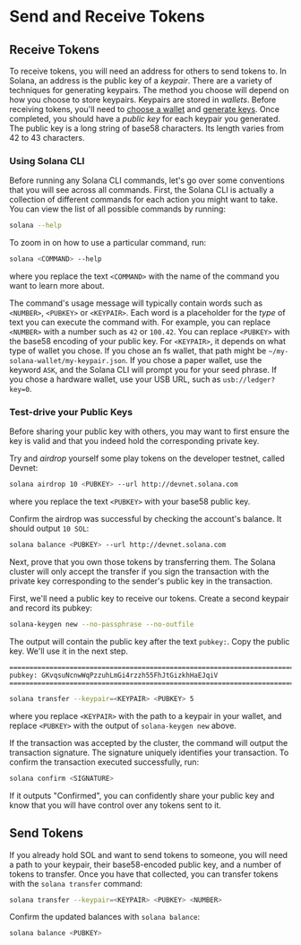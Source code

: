 # Send and Receive Tokens

## Receive Tokens

To receive tokens, you will need an address for others to send tokens to. In
Solana, an address is the public key of a *keypair*. There are a variety
of techniques for generating keypairs. The method you choose will depend on how
you choose to store keypairs.  Keypairs are stored in *wallets*. Before receiving
tokens, you'll need to [choose a wallet](choose-a-wallet.md) and
[generate keys](generate-keys.md). Once completed, you should have a *public key*
for each keypair you generated. The public key is a long string of base58
characters. Its length varies from 42 to 43 characters.

### Using Solana CLI

Before running any Solana CLI commands, let's go over some conventions that
you will see across all commands. First, the Solana CLI is actually a collection
of different commands for each action you might want to take. You can view the list
of all possible commands by running:

```bash
solana --help
```

To zoom in on how to use a particular command, run:

```bash
solana <COMMAND> --help
```

where you replace the text `<COMMAND>` with the name of the command you want
to learn more about.

The command's usage message will typically contain words such as `<NUMBER>`,
`<PUBKEY>` or `<KEYPAIR>`. Each word is a placeholder for the *type* of text
you can execute the command with. For example, you can replace `<NUMBER>`
with a number such as `42` or `100.42`. You can replace `<PUBKEY>` with the
base58 encoding of your public key. For `<KEYPAIR>`, it depends on what type
of wallet you chose. If you chose an fs wallet, that path might be
`~/my-solana-wallet/my-keypair.json`.  If you chose a paper wallet, use the
keyword `ASK`, and the Solana CLI will prompt you for your seed phrase. If
you chose a hardware wallet, use your USB URL, such as `usb://ledger?key=0`.

### Test-drive your Public Keys

Before sharing your public key with others, you may want to first ensure the
key is valid and that you indeed hold the corresponding private key.

Try and *airdrop* yourself some play tokens on the developer testnet, called
Devnet:

```bash
solana airdrop 10 <PUBKEY> --url http://devnet.solana.com
```

where you replace the text `<PUBKEY>` with your base58 public key.

Confirm the airdrop was successful by checking the account's balance.
It should output `10 SOL`:

```bash
solana balance <PUBKEY> --url http://devnet.solana.com
```

Next, prove that you own those tokens by transferring them. The Solana cluster
will only accept the transfer if you sign the transaction with the private
key corresponding to the sender's public key in the transaction.

First, we'll need a public key to receive our tokens. Create a second
keypair and record its pubkey:

```bash
solana-keygen new --no-passphrase --no-outfile
```

The output will contain the public key after the text `pubkey:`. Copy the
public key. We'll use it in the next step.

```text
============================================================================
pubkey: GKvqsuNcnwWqPzzuhLmGi4rzzh55FhJtGizkhHaEJqiV
============================================================================
```

```bash
solana transfer --keypair=<KEYPAIR> <PUBKEY> 5
```

where you replace `<KEYPAIR>` with the path to a keypair in your wallet,
and replace `<PUBKEY>` with the output of `solana-keygen new` above.

If the transaction was accepted by the cluster, the command will output the
transaction signature. The signature uniquely identifies your transaction.
To confirm the transaction executed successfully, run:

```bash
solana confirm <SIGNATURE>
```

If it outputs "Confirmed", you can confidently share your public key and know
that you will have control over any tokens sent to it.

## Send Tokens

If you already hold SOL and want to send tokens to someone, you will need
a path to your keypair, their base58-encoded public key, and a number of
tokens to transfer. Once you have that collected, you can transfer tokens
with the `solana transfer` command:

```bash
solana transfer --keypair=<KEYPAIR> <PUBKEY> <NUMBER>
```

Confirm the updated balances with `solana balance`:

```bash
solana balance <PUBKEY>
```
